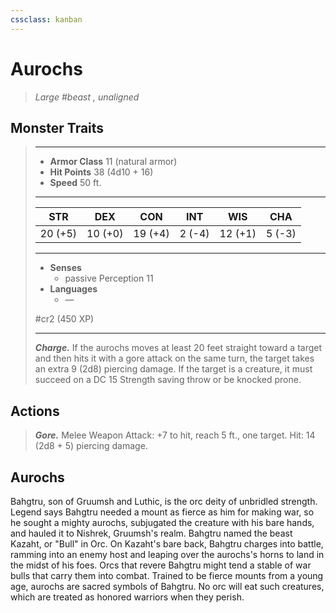 ```yaml
---
cssclass: kanban
---
```


# Aurochs
>*Large #beast , unaligned*
## Monster Traits
>___
>- **Armor Class** 11 (natural armor)
>- **Hit Points** 38 (4d10 + 16)
>- **Speed** 50 ft.
>___
>|STR|DEX|CON|INT|WIS|CHA|
>|:---:|:---:|:---:|:---:|:---:|:---:|
>|20 (+5)|10 (+0)|19 (+4)|2 (-4)|12 (+1)|5 (-3)|
>___
>- **Senses**
>	 - passive Perception 11
>- **Languages**
>	 - —
>
> #cr2 (450 XP)
>___
>***Charge.*** If the aurochs moves at least 20 feet straight toward a target and then hits it with a gore attack on the same turn, the target takes an extra 9 (2d8) piercing damage. If the target is a creature, it must succeed on a DC 15 Strength saving throw or be knocked prone.  
>
## Actions
>***Gore.*** Melee Weapon Attack: +7 to hit, reach 5 ft., one target. Hit: 14 (2d8 + 5) piercing damage.
## Aurochs
Bahgtru, son of Gruumsh and Luthic, is the orc deity of unbridled strength. Legend says Bahgtru needed a mount as fierce as him for making war, so he sought a mighty aurochs, subjugated the creature with his bare hands, and hauled it to Nishrek, Gruumsh's realm. Bahgtru named the beast Kazaht, or "Bull" in Orc. On Kazaht's bare back, Bahgtru charges into battle, ramming into an enemy host and leaping over the aurochs's horns to land in the midst of his foes.
Orcs that revere Bahgtru might tend a stable of war bulls that carry them into combat. Trained to be fierce mounts from a young age, aurochs are sacred symbols of Bahgtru. No orc will eat such creatures, which are treated as honored warriors when they perish.